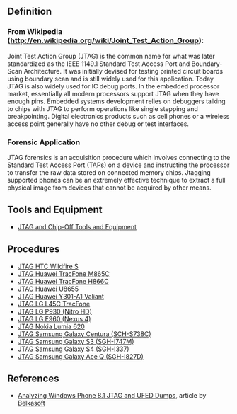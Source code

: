 ## Definition

### From Wikipedia ([<http://en.wikipedia.org/wiki/Joint_Test_Action_Group>](http://en.wikipedia.org/wiki/Joint_Test_Action_Group)):

Joint Test Action Group (JTAG) is the common name for what was later
standardized as the IEEE 1149.1 Standard Test Access Port and
Boundary-Scan Architecture. It was initially devised for testing printed
circuit boards using boundary scan and is still widely used for this
application. Today JTAG is also widely used for IC debug ports. In the
embedded processor market, essentially all modern processors support
JTAG when they have enough pins. Embedded systems development relies on
debuggers talking to chips with JTAG to perform operations like single
stepping and breakpointing. Digital electronics products such as cell
phones or a wireless access point generally have no other debug or test
interfaces.

### Forensic Application

JTAG forensics is an acquisition procedure which involves connecting to
the Standard Test Access Port (TAPs) on a device and instructing the
processor to transfer the raw data stored on connected memory chips.
Jtagging supported phones can be an extremely effective technique to
extract a full physical image from devices that cannot be acquired by
other means.

## Tools and Equipment

- [JTAG and Chip-Off Tools and
  Equipment](JTAG_and_Chip-Off_Tools_and_Equipment "wikilink")

## Procedures

- [JTAG HTC Wildfire S](JTAG_HTC_Wildfire_S "wikilink")
- [JTAG Huawei TracFone M865C](JTAG_Huawei_TracFone_M865C "wikilink")
- [JTAG Huawei TracFone H866C](JTAG_Huawei_TracFone_H866C "wikilink")
- [JTAG Huawei U8655](JTAG_Huawei_U8655 "wikilink")
- [JTAG Huawei Y301-A1 Valiant](JTAG_Huawei_Y301-A1_Valiant "wikilink")
- [JTAG LG L45C TracFone](JTAG_LG_L45C_TracFone "wikilink")
- [JTAG LG P930 (Nitro HD)](JTAG_LG_P930_(Nitro_HD) "wikilink")
- [JTAG LG E960 (Nexus 4)](JTAG_LG_E960_(Nexus_4) "wikilink")
- [JTAG Nokia Lumia 620](JTAG_Nokia_Lumia_620 "wikilink")
- [JTAG Samsung Galaxy Centura
  (SCH-S738C)](JTAG_Samsung_Galaxy_Centura_(SCH-S738C) "wikilink")
- [JTAG Samsung Galaxy S3
  (SGH-I747M)](JTAG_Samsung_Galaxy_S3_(SGH-I747M) "wikilink")
- [JTAG Samsung Galaxy S4
  (SGH-I337)](JTAG_Samsung_Galaxy_S4_(SGH-I337) "wikilink")
- [JTAG Samsung Galaxy Ace Q
  (SGH-I827D)](JTAG_Samsung_Galaxy_Ace_Q_(SGH-I827D) "wikilink")

## References

- [Analyzing Windows Phone 8.1 JTAG and UFED
  Dumps](http://belkasoft.com/en/jtag-analysis), article by
  [Belkasoft](Belkasoft "wikilink")